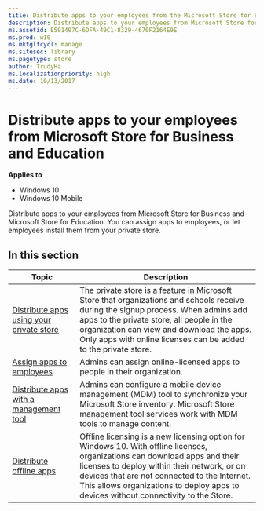```yaml
---
title: Distribute apps to your employees from the Microsoft Store for Business and Education (Windows 10)
description: Distribute apps to your employees from Microsoft Store for Business or Microsoft Store for Education. You can assign apps to employees,or let employees install them from your private store.
ms.assetid: E591497C-6DFA-49C1-8329-4670F2164E9E
ms.prod: w10
ms.mktglfcycl: manage
ms.sitesec: library
ms.pagetype: store
author: TrudyHa
ms.localizationpriority: high
ms.date: 10/13/2017
---
```


# Distribute apps to your employees from Microsoft Store for Business and Education


**Applies to**

-   Windows 10
-   Windows 10 Mobile

Distribute apps to your employees from Microsoft Store for Business and Microsoft Store for Education. You can assign apps to employees, or let employees install them from your private store.

## In this section

| Topic | Description |
| ----- | ----------- |
| [Distribute apps using your private store](distribute-apps-from-your-private-store.md) | The private store is a feature in Microsoft Store that organizations and schools receive during the signup process. When admins add apps to the private store, all people in the organization can view and download the apps. Only apps with online licenses can be added to the private store. |
| [Assign apps to employees](assign-apps-to-employees.md) | Admins can assign online-licensed apps to people in their organization. |
| [Distribute apps with a management tool](distribute-apps-with-management-tool.md) |  Admins can configure a mobile device management (MDM) tool to synchronize your Microsoft Store inventory. Microsoft Store management tool services work with MDM tools to manage content. | 
| [Distribute offline apps](distribute-offline-apps.md) | Offline licensing is a new licensing option for Windows 10. With offline licenses, organizations can download apps and their licenses to deploy within their network, or on devices that are not connected to the Internet. This allows organizations to deploy apps to devices without connectivity to the Store. |


